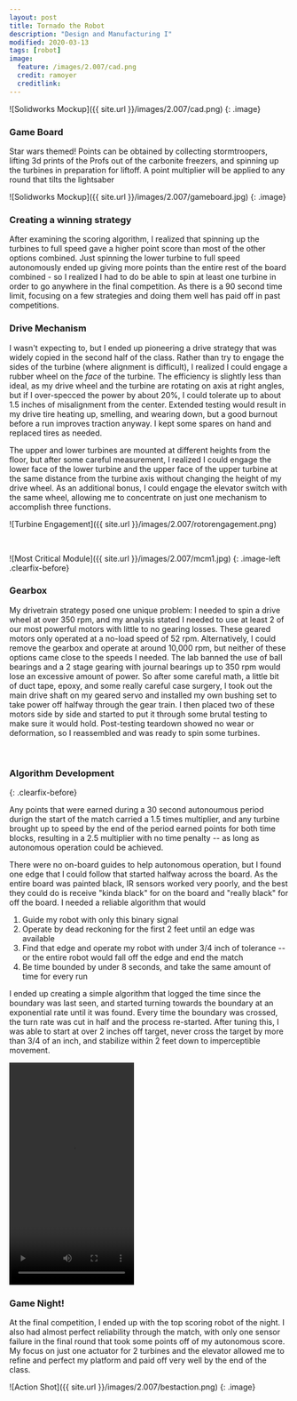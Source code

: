 ```yaml
---
layout: post
title: Tornado the Robot
description: "Design and Manufacturing I"
modified: 2020-03-13
tags: [robot]
image: 
  feature: /images/2.007/cad.png
  credit: ramoyer
  creditlink: 
---
```


![Solidworks Mockup]({{ site.url }}/images/2.007/cad.png)
{: .image}

### Game Board

Star wars themed! Points can be obtained by collecting stormtroopers, lifting 3d prints of the Profs out of the carbonite freezers, and spinning up the turbines in preparation for liftoff.  A point multiplier will be applied to any round that tilts the lightsaber

![Solidworks Mockup]({{ site.url }}/images/2.007/gameboard.jpg)
{: .image}

### Creating a winning strategy

After examining the scoring algorithm, I realized that spinning up the turbines to full speed gave a higher point score than most of the other options combined.  Just spinning the lower turbine to full speed autonomously ended up giving more points than the entire rest of the board combined - so I realized I had to do be able to spin at least one turbine in order to go anywhere in the final competition.  As there is a 90 second time limit, focusing on a few strategies and doing them well has paid off in past competitions.

### Drive Mechanism

I wasn't expecting to, but I ended up pioneering a drive strategy that was widely copied in the second half of the class.  Rather than try to engage the sides of the turbine (where alignment is difficult), I realized I could engage a rubber wheel on the <em>face</em> of the turbine.  The efficiency is slightly less than ideal, as my drive wheel and the turbine are rotating on axis at right angles, but if I over-specced the power by about 20%, I could tolerate up to about 1.5 inches of misalignment from the center. Extended testing would result in my drive tire heating up, smelling, and wearing down, but a good burnout before a run improves traction anyway. I kept some spares on hand and replaced tires as needed.

The upper and lower turbines are mounted at different heights from the floor, but after some careful measurement, I realized I could engage the lower face of the lower turbine and the upper face of the upper turbine at the same distance from the turbine axis without changing the height of my drive wheel.  As an additional bonus, I could engage the elevator switch with the same wheel, allowing me to concentrate on just one mechanism to accomplish three functions. 

![Turbine Engagement]({{ site.url }}/images/2.007/rotorengagement.png)


<br>

![Most Critical Module]({{ site.url }}/images/2.007/mcm1.jpg)
{: .image-left .clearfix-before}

### Gearbox 

My drivetrain strategy posed one unique problem:  I needed to spin a drive wheel at over 350 rpm, and my analysis stated I needed to use at least 2 of our most powerful motors with little to no gearing losses. These geared motors only operated at a no-load speed of 52 rpm. Alternatively, I could remove the gearbox and operate at around 10,000 rpm, but neither of these options came close to the speeds I needed. The lab banned the use of ball bearings and a 2 stage gearing with journal bearings up to 350 rpm would lose an excessive amount of power. So after some careful math, a little bit of duct tape, epoxy, and some really careful case surgery, I took out the main drive shaft on my geared servo and installed my own bushing set to take power off halfway through the gear train.  I then placed two of these motors side by side and started to put it through some brutal testing to make sure it would hold.  Post-testing teardown showed no wear or deformation, so I reassembled and was ready to spin some turbines.

<br>

### Algorithm Development
{: .clearfix-before}

Any points that were earned during a 30 second autonoumous period durign the start of the match carried a 1.5 times multiplier, and any turbine brought up to speed by the end of the period earned points for both time blocks, resulting in a 2.5 multiplier with no time penalty -- as long as autonomous operation could be achieved.

There were no on-board guides to help autonomous operation, but I found one edge that I could follow that started halfway across the board.  As the entire board was painted black, IR sensors worked very poorly, and the best they could do is receive "kinda black" for on the board and "really black" for off the board.  I needed a reliable algorithm that would 
1. Guide my robot with only this binary signal
2. Operate by dead reckoning for the first 2 feet until an edge was available
3. Find that edge and operate my robot with under 3/4 inch of tolerance -- or the entire robot would fall off the edge and end the match
4. Be time bounded by under 8 seconds, and take the same amount of time for every run

I ended up creating a simple algorithm that logged the time since the boundary was last seen, and started turning towards the boundary at an exponential rate until it was found.  Every time the boundary was crossed, the turn rate was cut in half and the process re-started. After tuning this, I was able to start at over 2 inches off target, never cross the target by more than 3/4 of an inch, and stabilize within 2 feet down to imperceptible movement.


<video width="225" height="400" controls><source src="{{ site.url }}/images/2.007/edgefollow.mp4" type="video/mp4">Your browser does not support the video tag.</video>

### Game Night!

At the final competition, I ended up with the top scoring robot of the night. I also had almost perfect reliability through the match, with only one sensor failure in the final round that took some points off of my autonomous score. My focus on just one actuator for 2 turbines and the elevator allowed me to refine and perfect my platform and paid off very well by the end of the class.


![Action Shot]({{ site.url }}/images/2.007/bestaction.png)
{: .image}






